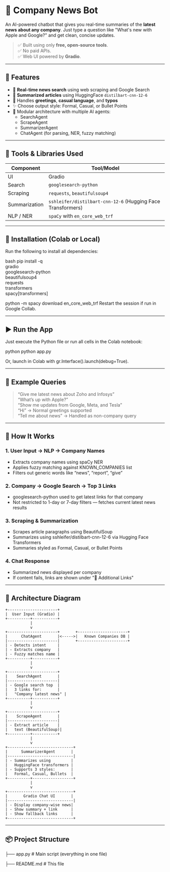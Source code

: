 # 📰 Company News Bot

An AI-powered chatbot that gives you real-time summaries of the **latest news about any company**. Just type a question like "What's new with Apple and Google?" and get clean, concise updates.

> ✅ Built using only **free, open-source tools**.  
> ✅ No paid APIs.  
> ✅ Web UI powered by **Gradio**.

---

## 🚀 Features

- 🔎 **Real-time news search** using web scraping and Google Search
- 🧠 **Summarized articles** using HuggingFace `distilbart-cnn-12-6`
- 🤖 Handles **greetings**, **casual language**, and **typos**
- ✨ Choose output style: Formal, Casual, or Bullet Points
- 🧩 Modular architecture with multiple AI agents:
  - SearchAgent
  - ScrapeAgent
  - SummarizerAgent
  - ChatAgent (for parsing, NER, fuzzy matching)

---

## 🔧 Tools & Libraries Used

| Component        | Tool/Model                              |
|------------------|------------------------------------------|
| UI               | Gradio                                   |
| Search           | `googlesearch-python`                    |
| Scraping         | `requests`, `beautifulsoup4`             |
| Summarization    | `sshleifer/distilbart-cnn-12-6` (Hugging Face Transformers) |
| NLP / NER        | `spaCy` with `en_core_web_trf`           |

---

## 🔧 Installation (Colab or Local)

Run the following to install all dependencies:

bash
pip install -q  \
  gradio \
  googlesearch-python \
  beautifulsoup4 \
  requests \
  transformers \
  spacy[transformers]

python -m spacy download en_core_web_trf
Restart the session if run in Google Collab.

---

## ▶ Run the App

Just execute the Python file or run all cells in the Colab notebook:

python
python app.py


Or, launch in Colab with gr.Interface().launch(debug=True).

---

## 💬 Example Queries

> “Give me latest news about Zoho and Infosys”  
> “What’s up with Apple?”  
> “Show me updates from Google, Meta, and Tesla”  
> “Hi” → Normal greetings supported  
> “Tell me about news” → Handled as non-company query

---

## 🎯 How It Works

### 1. User Input → NLP → Company Names
- Extracts company names using spaCy NER
- Applies fuzzy matching against KNOWN_COMPANIES list
- Filters out generic words like “news”, “report”, “give”

### 2. Company → Google Search → Top 3 Links
- googlesearch-python used to get latest links for that company
- Not restricted to 1-day or 7-day filters — fetches current latest news results

### 3. Scraping & Summarization
- Scrapes article paragraphs using BeautifulSoup
- Summarizes using sshleifer/distilbart-cnn-12-6 via Hugging Face Transformers
- Summaries styled as Formal, Casual, or Bullet Points

### 4. Chat Response
- Summarized news displayed per company
- If content fails, links are shown under "📎 Additional Links"

---

## 🧭 Architecture Diagram

```
+----------------------+
|  User Input (Gradio) |
+----------+-----------+
           |
           v
+----------------------+       +----------------------+
|      ChatAgent       |<----->|   Known Companies DB |
|----------------------|       +----------------------+
| - Detects intent     |
| - Extracts company   |
| - Fuzzy matches name |
+----------+-----------+
           |
           v
+----------------------+
|    SearchAgent       |
|----------------------|
| - Google search top  |
|   3 links for:       |
|   "Company latest news" |
+----------+-----------+
           |
           v
+----------------------+
|    ScrapeAgent       |
|----------------------|
| - Extract article    |
|   text (BeautifulSoup)|
+----------+-----------+
           |
           v
+-----------------------------+
|      SummarizerAgent       |
|-----------------------------|
| - Summarizes using         |
|   HuggingFace transformers |
| - Supports 3 styles:       |
|   Formal, Casual, Bullets  |
+----------+------------------+
           |
           v
+-----------------------------+
|       Gradio Chat UI       |
|-----------------------------|
| - Display company-wise news|
| - Show summary + link      |
| - Show fallback links      |
+-----------------------------+

```


---
## 📦 Project Structure


├── app.py               # Main script (everything in one file)

├── README.md            # This file

